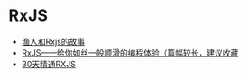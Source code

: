 # RxJS
- [渔人和Rxjs的故事](https://github.com/jackiewillen/blog/issues/1)
- [RxJS——给你如丝一般顺滑的编程体验（篇幅较长，建议收藏](https://juejin.cn/post/6910943445569765384)
- [30天精通RXJS](https://github.com/ShaofeiZi/30-days-proficient-in-rxjs)